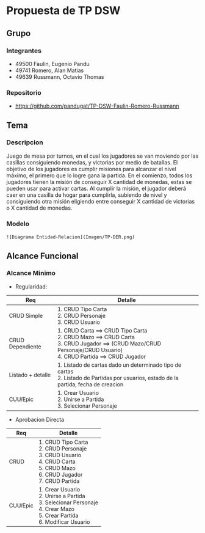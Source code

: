 # Propuesta de TP DSW

## Grupo

### Integrantes

- 49500 Faulin, Eugenio Pandu
- 49741 Romero, Alan Matias
- 49639 Russmann, Octavio Thomas

### Repositorio

- https://github.com/pandugat/TP-DSW-Faulin-Romero-Russmann

## Tema

### Descripcion

Juego de mesa por turnos, en el cual los jugadores se van moviendo por las casillas
consiguiendo monedas, y victorias por medio de batallas. El objetivo de los jugadores es
cumplir misiones para alcanzar el nivel máximo, el primero que lo logre gana la partida. En
el comienzo, todos los jugadores tienen la misión de conseguir X cantidad de monedas,
estas se pueden usar para activar cartas. Al cumplir la misión, el jugador deberá caer en
una casilla de hogar para cumplirla, subiendo de nivel y consiguiendo otra misión
eligiendo entre conseguir X cantidad de victorias o X cantidad de monedas.

### Modelo

    ![Diagrama Entidad-Relacion](Imagen/TP-DER.png)

## Alcance Funcional

### Alcance Minimo

- Regularidad:

| Req                | Detalle                                                                                                                                                                       |
| ------------------ | ----------------------------------------------------------------------------------------------------------------------------------------------------------------------------- |
| CRUD Simple        | 1. CRUD Tipo Carta <br> 2. CRUD Personaje <br> 3. CRUD Usuario                                                                                                                |
| CRUD Dependiente   | 1. CRUD Carta ==\> CRUD Tipo Carta <br> 2. CRUD Mazo ==\> CRUD Carta <br> 3. CRUD Jugador ==\> (CRUD Mazo/CRUD Personaje/CRUD Usuario) <br> 4. CRUD Partida ==\> CRUD Jugador |
| Listado \+ detalle | 1. Listado de cartas dado un determinado tipo de cartas <br> 2. Listado de Partidas por usuarios, estado de la partida, fecha de creacion                                     |
| CUU/Epic           | 1. Crear Usuario <br> 2. Unirse a Partida <br> 3. Selecionar Personaje                                                                                                        |

- Aprobacion Directa

| Req      | Detalle                                                                                                                                       |
| -------- | --------------------------------------------------------------------------------------------------------------------------------------------- |
| CRUD     | 1. CRUD Tipo Carta <br> 2. CRUD Personaje <br> 3. CRUD Usuario <br> 4. CRUD Carta <br> 5. CRUD Mazo <br> 6. CRUD Jugador <br> 7. CRUD Partida |
| CUU/Epic | 1. Crear Usuario <br> 2. Unirse a Partida <br> 3. Selecionar Personaje <br> 4. Crear Mazo <br> 5. Crear Partida <br> 6. Modificar Usuario     |
